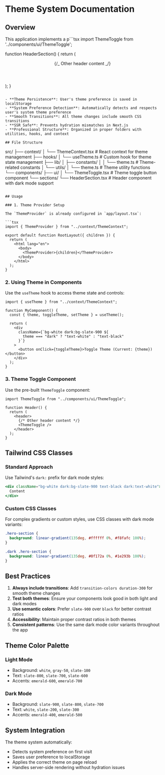 # Theme System Documentation

## Overview

This application implements a p```tsx
import ThemeToggle from '../components/ui/ThemeToggle';

function HeaderSection() {
return (
<header>
{/_ Other header content _/}
<ThemeToggle />
</header>
);
}

```dark/light mode theme system with the following features:

- **Theme Persistence**: User's theme preference is saved in localStorage
- **System Preference Detection**: Automatically detects and respects user's system theme preference
- **Smooth Transitions**: All theme changes include smooth CSS transitions
- **SSR Safe**: Prevents hydration mismatches in Next.js
- **Professional Structure**: Organized in proper folders with utilities, hooks, and context

## File Structure

```

src/
├── context/
│ └── ThemeContext.tsx # React context for theme management
├── hooks/
│ └── useTheme.ts # Custom hook for theme state management
├── lib/
│ ├── constants/
│ │ └── theme.ts # Theme-related constants
│ └── utils/
│ └── theme.ts # Theme utility functions
└── components/
├── ui/
│ └── ThemeToggle.tsx # Theme toggle button component
└── sections/
└── HeaderSection.tsx # Header component with dark mode support

````

## Usage

### 1. Theme Provider Setup

The `ThemeProvider` is already configured in `app/layout.tsx`:

```tsx
import { ThemeProvider } from "../context/ThemeContext";

export default function RootLayout({ children }) {
  return (
    <html lang="en">
      <body>
        <ThemeProvider>{children}</ThemeProvider>
      </body>
    </html>
  );
}
````

### 2. Using Theme in Components

Use the `useTheme` hook to access theme state and controls:

```tsx
import { useTheme } from "../context/ThemeContext";

function MyComponent() {
  const { theme, toggleTheme, setTheme } = useTheme();

  return (
    <div
      className={`bg-white dark:bg-slate-900 ${
        theme === "dark" ? "text-white" : "text-black"
      }`}
    >
      <button onClick={toggleTheme}>Toggle Theme (Current: {theme})</button>
    </div>
  );
}
```

### 3. Theme Toggle Component

Use the pre-built `ThemeToggle` component:

```tsx
import ThemeToggle from "../components/ui/ThemeToggle";

function Header() {
  return (
    <header>
      {/* Other header content */}
      <ThemeToggle />
    </header>
  );
}
```

## Tailwind CSS Classes

### Standard Approach

Use Tailwind's `dark:` prefix for dark mode styles:

```jsx
<div className="bg-white dark:bg-slate-900 text-black dark:text-white">
  Content
</div>
```

### Custom CSS Classes

For complex gradients or custom styles, use CSS classes with dark mode variants:

```css
.hero-section {
  background: linear-gradient(135deg, #ffffff 0%, #f8fafc 100%);
}

.dark .hero-section {
  background: linear-gradient(135deg, #0f172a 0%, #1e293b 100%);
}
```

## Best Practices

1. **Always include transitions**: Add `transition-colors duration-300` for smooth theme changes
2. **Test both themes**: Ensure your components look good in both light and dark modes
3. **Use semantic colors**: Prefer `slate-900` over `black` for better contrast ratios
4. **Accessibility**: Maintain proper contrast ratios in both themes
5. **Consistent patterns**: Use the same dark mode color variants throughout the app

## Theme Color Palette

### Light Mode

- Background: `white`, `gray-50`, `slate-100`
- Text: `slate-800`, `slate-700`, `slate-600`
- Accents: `emerald-600`, `emerald-700`

### Dark Mode

- Background: `slate-900`, `slate-800`, `slate-700`
- Text: `white`, `slate-200`, `slate-300`
- Accents: `emerald-400`, `emerald-500`

## System Integration

The theme system automatically:

- Detects system preference on first visit
- Saves user preference to localStorage
- Applies the correct theme on page reload
- Handles server-side rendering without hydration issues
